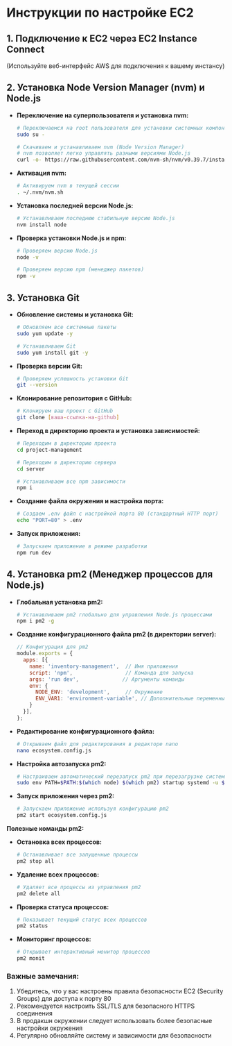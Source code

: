 # Инструкции по настройке EC2

## 1. Подключение к EC2 через EC2 Instance Connect
(Используйте веб-интерфейс AWS для подключения к вашему инстансу)

## 2. Установка Node Version Manager (nvm) и Node.js

- **Переключение на суперпользователя и установка nvm:**
  ```bash
  # Переключаемся на root пользователя для установки системных компонентов
  sudo su -
  ```

  ```bash
  # Скачиваем и устанавливаем nvm (Node Version Manager)
  # nvm позволяет легко управлять разными версиями Node.js
  curl -o- https://raw.githubusercontent.com/nvm-sh/nvm/v0.39.7/install.sh | bash
  ```

- **Активация nvm:**
  ```bash
  # Активируем nvm в текущей сессии
  . ~/.nvm/nvm.sh
  ```

- **Установка последней версии Node.js:**
  ```bash
  # Устанавливаем последнюю стабильную версию Node.js
  nvm install node
  ```

- **Проверка установки Node.js и npm:**
  ```bash
  # Проверяем версию Node.js
  node -v
  ```

  ```bash
  # Проверяем версию npm (менеджер пакетов)
  npm -v
  ```

## 3. Установка Git

- **Обновление системы и установка Git:**
  ```bash
  # Обновляем все системные пакеты
  sudo yum update -y
  ```

  ```bash
  # Устанавливаем Git
  sudo yum install git -y
  ```

- **Проверка версии Git:**
  ```bash
  # Проверяем успешность установки Git
  git --version
  ```

- **Клонирование репозитория с GitHub:**
  ```bash
  # Клонируем ваш проект с GitHub
  git clone [ваша-ссылка-на-github]
  ```

- **Переход в директорию проекта и установка зависимостей:**
  ```bash
  # Переходим в директорию проекта
  cd project-management
  ```

  ```bash
  # Переходим в директорию сервера
  cd server
  ```

  ```bash
  # Устанавливаем все npm зависимости
  npm i
  ```

- **Создание файла окружения и настройка порта:**
  ```bash
  # Создаем .env файл с настройкой порта 80 (стандартный HTTP порт)
  echo "PORT=80" > .env
  ```

- **Запуск приложения:**
  ```bash
  # Запускаем приложение в режиме разработки
  npm run dev
  ```

## 4. Установка pm2 (Менеджер процессов для Node.js)

- **Глобальная установка pm2:**
  ```bash
  # Устанавливаем pm2 глобально для управления Node.js процессами
  npm i pm2 -g
  ```

- **Создание конфигурационного файла pm2 (в директории server):**
  ```javascript
  // Конфигурация для pm2
  module.exports = {
    apps: [{
      name: 'inventory-management',  // Имя приложения
      script: 'npm',                 // Команда для запуска
      args: 'run dev',              // Аргументы команды
      env: {
        NODE_ENV: 'development',     // Окружение
        ENV_VAR1: 'environment-variable', // Дополнительные переменные окружения
      }
    }],
  };
  ```

- **Редактирование конфигурационного файла:**
  ```bash
  # Открываем файл для редактирования в редакторе nano
  nano ecosystem.config.js
  ```

- **Настройка автозапуска pm2:**
  ```bash
  # Настраиваем автоматический перезапуск pm2 при перезагрузке системы
  sudo env PATH=$PATH:$(which node) $(which pm2) startup systemd -u $USER --hp $(eval echo ~$USER)
  ```

- **Запуск приложения через pm2:**
  ```bash
  # Запускаем приложение используя конфигурацию pm2
  pm2 start ecosystem.config.js
  ```

**Полезные команды pm2:**

- **Остановка всех процессов:**
  ```bash
  # Останавливает все запущенные процессы
  pm2 stop all
  ```

- **Удаление всех процессов:**
  ```bash
  # Удаляет все процессы из управления pm2
  pm2 delete all
  ```

- **Проверка статуса процессов:**
  ```bash
  # Показывает текущий статус всех процессов
  pm2 status
  ```

- **Мониторинг процессов:**
  ```bash
  # Открывает интерактивный монитор процессов
  pm2 monit
  ```

### Важные замечания:
1. Убедитесь, что у вас настроены правила безопасности EC2 (Security Groups) для доступа к порту 80
2. Рекомендуется настроить SSL/TLS для безопасного HTTPS соединения
3. В продакшн окружении следует использовать более безопасные настройки окружения
4. Регулярно обновляйте систему и зависимости для безопасности
